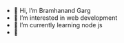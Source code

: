 - 👋 Hi, I’m Bramhanand Garg 
- 👀 I’m interested in web development 
- 🌱 I’m currently learning node js
- 💞️

<!---
durgesh394/durgesh394 is a ✨ special ✨ repository because its `README.md` (this file) appears on your GitHub profile.
You can click the Preview link to take a look at your changes.
--->
